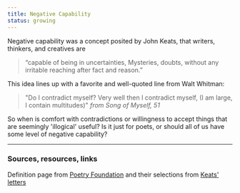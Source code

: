```yaml
---
title: Negative Capability
status: growing
---
```


Negative capability was a concept posited by John Keats, that writers, thinkers, and creatives are

> “capable of being in uncertainties, Mysteries, doubts, without any irritable reaching after fact and reason.”

This idea lines up with a favorite and well-quoted line from Walt Whitman:

> "Do I contradict myself?
> Very well then I contradict myself,
> (I am large, I contain multitudes)"
> *from Song of Myself, 51*

So when is comfort with contradictions or willingness to accept things that are seemingly 'illogical' useful? Is it just for poets, or should all of us have some level of negative capability?

---
### Sources, resources, links

Definition page from [Poetry Foundation](https://www.poetryfoundation.org/learn/glossary-terms/negative-capability) and their selections from [Keats' letters](https://www.poetryfoundation.org/articles/69384/selections-from-keatss-letters)



